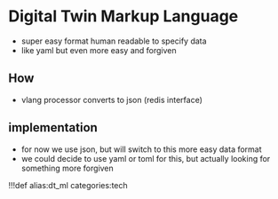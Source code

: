 # Digital Twin Markup Language

- super easy format human readable to specify data
- like yaml but even more easy and forgiven

## How

- vlang processor converts to json (redis interface)

## implementation

- for now we use json, but will switch to this more easy data format
- we could decide to use yaml or toml for this, but actually looking for something more forgiven

!!!def alias:dt_ml categories:tech